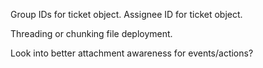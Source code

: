 Group IDs for ticket object.
Assignee ID for ticket object.

Threading or chunking file deployment.

Look into better attachment awareness for events/actions?
